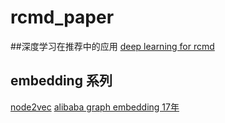 # rcmd_paper

##深度学习在推荐中的应用
[deep learning for rcmd](https://github.com/shmilysyq/rcmd_paper/blob/master/Deep%20Learning%20for%20Recommender%20Systems.pdf)

## embedding 系列

[node2vec](https://github.com/shmilysyq/rcmd_paper/blob/master/embedding/node2vec.pdf)
[alibaba graph embedding 17年](https://github.com/shmilysyq/rcmd_paper/blob/master/embedding/Scalable%20Graph%20Embedding%20for%20Asymmetric%20Proximity.pdf)

